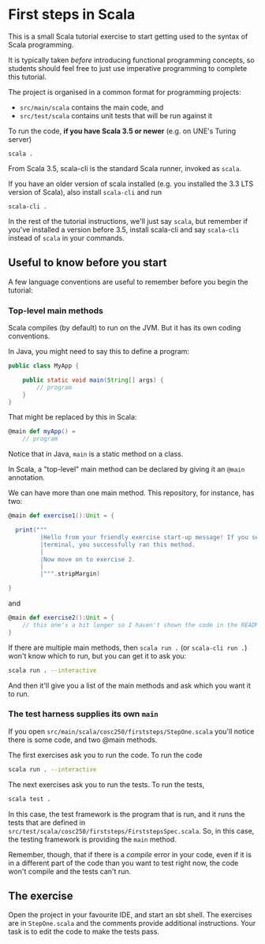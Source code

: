# First steps in Scala

This is a small Scala tutorial exercise to start getting used to the syntax of Scala programming.

It is typically taken *before* introducing functional programming concepts, so students should feel free to just use imperative programming to complete this tutorial.

The project is organised in a common format for programming projects: 

* `src/main/scala` contains the main code, and 
* `src/test/scala` contains unit tests that will be run against it 

To run the code, **if you have Scala 3.5 or newer** (e.g. on UNE's Turing server)

```
scala .
```

From Scala 3.5, scala-cli is the standard Scala runner, invoked as `scala`. 

If you have an older version of scala installed (e.g. you installed the 3.3 LTS version of Scala), also install `scala-cli` and run

```
scala-cli .
```

In the rest of the tutorial instructions, we'll just say `scala`, but remember if you've installed a version before 3.5, install scala-cli and say `scala-cli` instead of `scala` in your commands. 

## Useful to know before you start

A few language conventions are useful to remember before you begin the tutorial:

### Top-level main methods

Scala compiles (by default) to run on the JVM. But it has its own coding conventions.

In Java, you might need to say this to define a program:

```java
public class MyApp {

    public static void main(String[] args) {
        // program
    }
}
```

That might be replaced by this in Scala:

```scala
@main def myApp() = 
    // program
```

Notice that in Java, `main` is a static method on a class. 

In Scala, a "top-level" main method can be declared by giving it an `@main` annotation.

We can have more than one main method. This repository, for instance, has two:

```scala
@main def exercise1():Unit = {

  print("""
         |Hello from your friendly exercise start-up message! If you see this message printed at the 
         |terminal, you successfully ran this method.
         |
         |Now move on to exercise 2.
         |
         |""".stripMargin)

}
```

and 

```scala
@main def exercise2():Unit = {
    // this one's a bit longer so I haven't shown the code in the README
}
```

If there are multiple main methods, then `scala run .` (or `scala-cli run .`) won't know which to run, but you can get it to ask you:

```sh
scala run . --interactive
```

And then it'll give you a list of the main methods and ask which you want it to run.

### The test harness supplies its own `main`

If you open `src/main/scala/cosc250/firststeps/StepOne.scala` you'll notice there is some code, and two @main methods.

The first exercises ask you to run the code. To run the code

```sh
scala run . --interactive
```

The next exercises ask you to run the tests. To run the tests, 

```sh
scala test .
```

In this case, the test framework is the program that is run, and it runs the tests that are defined in `src/test/scala/cosc250/firststeps/FirststepsSpec.scala`. So, in this case, the testing framework is providing the `main` method.

Remember, though, that if there is a *compile* error in your code, even if it is in a different part of the code than you want to test right now, the code won't compile and the tests can't run.

## The exercise

Open the project in your favourite IDE, and start an sbt shell. The exercises are in `StepOne.scala` and the comments provide additional instructions. Your task is to edit the code to make the tests pass.
